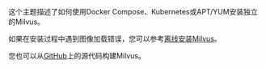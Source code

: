 这个主题描述了如何使用Docker Compose、Kubernetes或APT/YUM安装独立的Milvus。

如果在安装过程中遇到图像加载错误，您可以参考[离线安装Milvus](install_offline-docker.md)。

您也可以从[GitHub](https://github.com/milvus-io/milvus#to-start-developing-milvus)上的源代码构建Milvus。